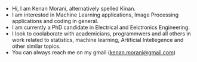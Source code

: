 - Hi, I am Kenan Morani, alternatively spelled Kinan.
- I am interested in Machine Learning applications, Image Processing applications and coding in general.
- I am currently a PhD candidate in Electrical and Eelctronics Engineering.
- I look to coolaborate with academicians, programmwers and all others in work related to statistics, machine learning, Artificial Intellegence and other similar topics.
- You can always reach me on my gmail (kenan.morani@gmail.com) 
